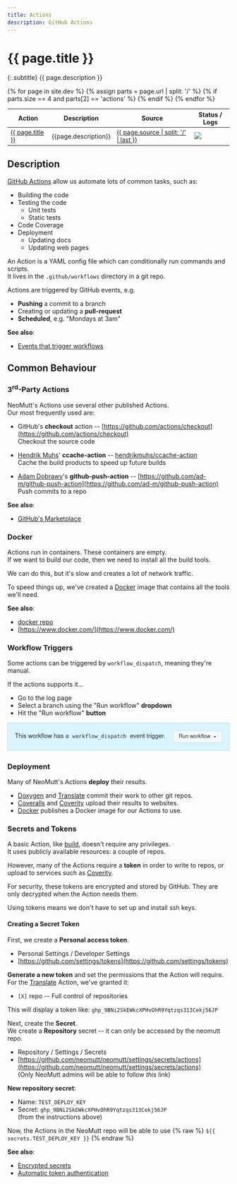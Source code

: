 ```yaml
---
title: Actions
description: GitHub Actions
---
```


# {{ page.title }}

{:.subtitle}
{{ page.description }}

<table summary="github actions">
  <thead>
    <tr>
      <th>Action</th>
      <th>Description</th>
      <th>Source</th>
      <th>Status / Logs</th>
    </tr>
  </thead>
  <tbody>
    {% for page in site.dev %}
      {% assign parts = page.url | split: '/' %}
      {% if parts.size == 4 and parts[2] == 'actions' %}
      <tr>
        <td><a href="{{ page.url }}">{{ page.title }}</a></td>
        <td>{{page.description}}</td>
        <td><a href="{{page.source}}">{{ page.source | split: '/' | last }}</a></td>
        <td><a href="{{page.logs}}"><img src="{{page.badge}}" /></a></td>
      </tr>
      {% endif %}
    {% endfor %}
  </tbody>
</table>

## Description

[GitHub Actions](https://docs.github.com/en/actions) allow us automate lots of
common tasks, such as:

- Building the code
- Testing the code
  - Unit tests
  - Static tests
- Code Coverage
- Deployment
  - Updating docs
  - Updating web pages

An Action is a YAML config file which can conditionally run commands and scripts.<br>
It lives in the `.github/workflows` directory in a git repo.

Actions are triggered by GitHub events, e.g.

- **Pushing** a commit to a branch
- Creating or updating a **pull-request**
- **Scheduled**, e.g. "Mondays at 3am"

**See also**:
- [Events that trigger workflows](https://docs.github.com/en/actions/learn-github-actions/events-that-trigger-workflows)

## Common Behaviour

### 3<sup>rd</sup>-Party Actions

NeoMutt's Actions use several other published Actions.<br>
Our most frequently used are:

- GitHub's **checkout** action -- [https://github.com/actions/checkout](https://github.com/actions/checkout)<br>
  Checkout the source code

- [Hendrik Muhs](https://github.com/hendrikmuhs)' **ccache-action** -- [hendrikmuhs/ccache-action](https://github.com/hendrikmuhs/ccache-action)<br>
  Cache the build products to speed up future builds

- [Adam Dobrawy](https://github.com/ad-m)'s **github-push-action** -- [https://github.com/ad-m/github-push-action](https://github.com/ad-m/github-push-action)<br>
  Push commits to a repo

**See also**:
- [GitHub's Marketplace](https://github.com/marketplace?type=actions)

### Docker

Actions run in containers.  These containers are empty.<br>
If we want to build our code, then we need to install all the build tools.

We can do this, but it's slow and creates a lot of network traffic.

To speed things up, we've created a [Docker](docker.md) image that contains all
the tools we'll need.

**See also**:
- [docker repo](https://github.com/neomutt/docker)
- [https://www.docker.com/](https://www.docker.com/)

### Workflow Triggers

Some actions can be triggered by `workflow_dispatch`, meaning they're manual.

If the actions supports it...
- Go to the log page
- Select a branch using the "Run workflow" **dropdown**
- Hit the "Run workflow" **button**

![workflow button](/images/workflow.png)

### Deployment

Many of NeoMutt's Actions **deploy** their results.

- [Doxygen](doxygen.md) and [Translate](translate.md) commit their work to other git repos.
- [Coveralls](coveralls.md) and [Coverity](coverity.md) upload their results to websites.
- [Docker](docker.md) publishes a Docker image for our Actions to use.

### Secrets and Tokens

A basic Action, like [build](build.md), doesn't require any privileges.<br>
It uses publicly available resources: a couple of repos.

However, many of the Actions require a **token** in order to write to repos, or
upload to services such as [Coverity](coverity.md).

For security, these tokens are encrypted and stored by GitHub. They are only
decrypted when the Action needs them.

Using tokens means we don't have to set up and install ssh keys.

#### Creating a Secret Token

First, we create a **Personal access token**.
- Personal Settings / Developer Settings
- [https://github.com/settings/tokens](https://github.com/settings/tokens)

**Generate a new token** and set the permissions that the Action will require.<br>
For the [Translate](translate.md) Action, we've granted it:
- `[X]` repo -- Full control of repositories 

This will display a token like: `ghp_9BNi2SkEWkcXPHvOhR9Yqtzqs313Cekj56JP`

Next, create the **Secret**.<br>
We create a **Repository** secret -- it can only be accessed by the neomutt repo.
- Repository / Settings / Secrets
- [https://github.com/neomutt/neomutt/settings/secrets/actions](https://github.com/neomutt/neomutt/settings/secrets/actions)<br>
  (Only NeoMutt admins will be able to follow _this_ link)

**New repository secret**:
- Name: `TEST_DEPLOY_KEY`
- Secret: `ghp_9BNi2SkEWkcXPHvOhR9Yqtzqs313Cekj56JP`<br>
  (from the instructions above)

Now, the Actions in the NeoMutt repo will be able to use {% raw %} `${{ secrets.TEST_DEPLOY_KEY }}` {% endraw %}

**See also**:
- [Encrypted secrets](https://docs.github.com/en/actions/security-guides/encrypted-secrets)
- [Automatic token authentication](https://docs.github.com/en/actions/security-guides/automatic-token-authentication)

